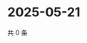 # 2025-05-21

共 0 条

<!-- BEGIN ZHIHUVIDEO -->
<!-- 最后更新时间 Wed May 21 2025 05:10:32 GMT+0800 (China Standard Time) -->

<!-- END ZHIHUVIDEO -->
